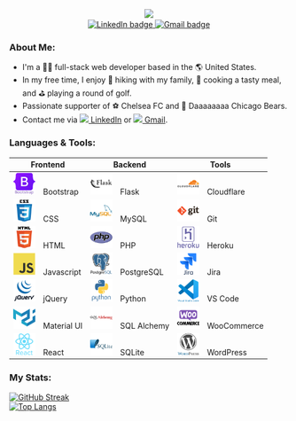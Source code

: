 <div align="center">
  <img src="https://res.cloudinary.com/detcvmtip/image/upload/v1656448763/hiking_dscajk.jpg" height="200" width="auto"/>
  <div>
    <a href="https://www.linkedin.com/in/pjkozlowskijr/">
      <img src="https://img.shields.io/badge/LinkedIn-blue?logo=linkedin&logoColor=white&style=for-the-badge" alt="LinkedIn badge">
    </a>
    <a href="mailto:pjkozlowskijr@gmail.com">
      <img src="https://img.shields.io/badge/Gmail-red?logo=gmail&logoColor=white&style=for-the-badge" alt="Gmail badge">
    </a>
  </div>
</div>

### About Me: 

- I'm a :technologist: full-stack web developer based in the :earth_americas: United States. 
- In my free time, I enjoy :hiking_boot: hiking with my family, :taco: cooking a tasty meal, and :golf: playing a round of golf.
- Passionate supporter of :soccer: Chelsea FC and :football: Daaaaaaaa Chicago Bears.
- Contact me via [<img src="https://res.cloudinary.com/detcvmtip/image/upload/v1656455350/linkedin_wtgzer.png" height="16"> LinkedIn](https://www.linkedin.com/in/pjkozlowskijr/) or [<img src="https://res.cloudinary.com/detcvmtip/image/upload/v1656455825/gmail_qokeeq.png" height="16"> Gmail](mailto:pjkozlowskijr@gmail.com).

### Languages & Tools:

<table>
    <thead>
        <tr>
            <th scope="col">Frontend</th>
            <th scope="col">Backend</th>
            <th scope="col">Tools</th>
        </tr>
    </thead>
    <tbody>
        <tr>
            <td><img src="https://github.com/devicons/devicon/blob/master/icons/bootstrap/bootstrap-original-wordmark.svg" alt="Bootstrap" height="40" width="40">&emsp;Bootstrap</td>
            <td><img src="https://github.com/devicons/devicon/blob/master/icons/flask/flask-original-wordmark.svg" alt="Flask" height="40" width="40">&emsp;Flask</td>
            <td><img src="https://github.com/devicons/devicon/blob/master/icons/cloudflare/cloudflare-original-wordmark.svg" alt="Cloudflare" height="40" width="40">&emsp;Cloudflare</td>
        </tr>
        <tr>
            <td><img src="https://github.com/devicons/devicon/blob/master/icons/css3/css3-original-wordmark.svg" alt="CSS3" height="40" width="40">&emsp;CSS</td>
            <td><img src="https://github.com/devicons/devicon/blob/master/icons/mysql/mysql-original-wordmark.svg" alt="MySQL" height="40" width="40">&emsp;MySQL</td>
            <td><img src="https://github.com/devicons/devicon/blob/master/icons/git/git-original-wordmark.svg" alt="Git" height="40" width="40">&emsp;Git</td>
        </tr>
        <tr>
            <td><img src="https://github.com/devicons/devicon/blob/master/icons/html5/html5-original-wordmark.svg" alt="HTML5" height="40" width="40">&emsp;HTML</td>
            <td><img src="https://github.com/devicons/devicon/blob/master/icons/php/php-original.svg" alt="PHP" height="40" width="40">&emsp;PHP</td>
            <td><img src="https://github.com/devicons/devicon/blob/master/icons/heroku/heroku-original-wordmark.svg" alt="Heroku" height="40" width="40">&emsp;Heroku</td>
        </tr>
        <tr>
            <td><img src="https://github.com/devicons/devicon/blob/master/icons/javascript/javascript-original.svg" alt="JavaScript" height="40" width="40">&emsp;Javascript</td>
            <td><img src="https://github.com/devicons/devicon/blob/master/icons/postgresql/postgresql-original-wordmark.svg" alt="PostgreSQL" height="40" width="40">&emsp;PostgreSQL</td>
            <td><img src="https://github.com/devicons/devicon/blob/master/icons/jira/jira-original-wordmark.svg" alt="Jira" height="40" width="40">&emsp;Jira</td>
        </tr>
        <tr>
            <td><img src="https://github.com/devicons/devicon/blob/master/icons/jquery/jquery-original-wordmark.svg" alt="jQuery" height="40" width="40">&emsp;jQuery</td>
            <td><img src="https://github.com/devicons/devicon/blob/master/icons/python/python-original-wordmark.svg" alt="Python" height="40" width="40">&emsp;Python</td>
            <td><img src="https://github.com/devicons/devicon/blob/master/icons/vscode/vscode-original-wordmark.svg" alt="VS Code" height="40" width="40">&emsp;VS Code</td>
        </tr>
        <tr>
            <td><img src="https://github.com/devicons/devicon/blob/master/icons/materialui/materialui-original.svg" alt="MUI" height="40" width="40">&emsp;Material UI</td>
            <td><img src="https://github.com/devicons/devicon/blob/master/icons/sqlalchemy/sqlalchemy-original-wordmark.svg" alt="SQL Alchemy" height="40" width="40">&emsp;SQL Alchemy</td>
            <td><img src="https://github.com/devicons/devicon/blob/master/icons/woocommerce/woocommerce-original-wordmark.svg" alt="WooCommerce" height="40" width="40">&emsp;WooCommerce</td>
        </tr>
        <tr>
            <td><img src="https://github.com/devicons/devicon/blob/master/icons/react/react-original-wordmark.svg" alt="React" height="40" width="40">&emsp;React</td>
            <td><img src="https://github.com/devicons/devicon/blob/master/icons/sqlite/sqlite-original-wordmark.svg" alt="SQLite" height="40" width="40">&emsp;SQLite</td>
            <td><img src="https://github.com/devicons/devicon/blob/master/icons/wordpress/wordpress-original.svg" alt="WordPress" height="40" width="40">&emsp;WordPress</td>
        </tr>
    </tbody>
</table>

### My Stats:

[![GitHub Streak](http://github-readme-streak-stats.herokuapp.com?user=pjkozlowskijr&theme=vue-dark)](https://git.io/streak-stats)
<br>
[![Top Langs](https://github-readme-stats.vercel.app/api/top-langs/?username=pjkozlowskijr&layout=compact&theme=vue-dark&count_private=true&role=OWNER,ORGANIZATION_MEMBER,COLLABORATOR)](https://github.com/anuraghazra/github-readme-stats)
